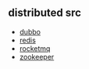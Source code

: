 
## distributed src
* [dubbo](/30-distributed/src/dubbo/README.md)
* [redis](/30-distributed/src/redis/README.md)
* [rocketmq](/30-distributed/src/rocketmq/README.md)
* [zookeeper](/30-distributed/src/zookeeper/README.md)